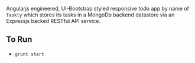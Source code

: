 Angularjs engineered, UI-Bootstrap styled responsive todo app by name of `Taskly` which stores its tasks in a MongoDb backend datastore via an Expressjs backed RESTful API service.

## To Run 

* `grunt start`
